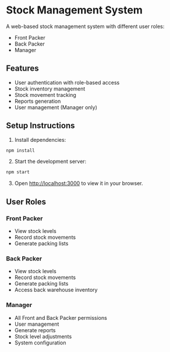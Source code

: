 # Stock Management System

A web-based stock management system with different user roles:
- Front Packer
- Back Packer
- Manager

## Features
- User authentication with role-based access
- Stock inventory management
- Stock movement tracking
- Reports generation
- User management (Manager only)

## Setup Instructions

1. Install dependencies:
```bash
npm install
```

2. Start the development server:
```bash
npm start
```

3. Open [http://localhost:3000](http://localhost:3000) to view it in your browser.

## User Roles

### Front Packer
- View stock levels
- Record stock movements
- Generate packing lists

### Back Packer
- View stock levels
- Record stock movements
- Generate packing lists
- Access back warehouse inventory

### Manager
- All Front and Back Packer permissions
- User management
- Generate reports
- Stock level adjustments
- System configuration 